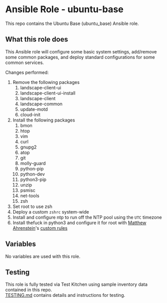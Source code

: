Ansible Role - ubuntu-base
==========================
This repo contains the Ubuntu Base (ubuntu_base) Ansible role.  

What this role does
-------------------
This Ansible role will configure some basic system settings, add/remove some common packages, and deploy standard configurations for some common services.

Changes performed:

1. Remove the following packages
    1. landscape-client-ui
    2. landscape-client-ui-install
    3. landscape-client
    4. landscape-common
    5. update-motd
    6. cloud-init
2. Install the following packages
    1. bmon
    2. htop
    3. vim
    4. curl
    5. gnupg2
    6. atop
    7. git
    8. molly-guard
    9. python-pip
    10. python-dev
    11. python3-pip
    12. unzip
    13. psmisc
    14. net-tools
    15. zsh
3. Set root to use zsh
4. Deploy a custom `zshrc` system-wide
5. Install and configure ntp to run off the NTP pool using the `UTC` timezone
6. Install thefuck in python3 and configure it for root with [Matthew Ahrenstein](https://www.ahrenstein.com)'s [custom rules](https://github.com/ahrenstein/thefuck-rules)

Variables
---------
No variables are used with this role.

Testing
-------
This role is fully tested via Test Kitchen using sample inventory data contained in this repo.  
[TESTING.md](TESTING.md) contains details and instructions for testing. 
